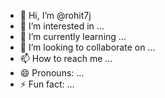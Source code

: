 - 👋 Hi, I’m @rohit7j
- 👀 I’m interested in ...
- 🌱 I’m currently learning ...
- 💞️ I’m looking to collaborate on ...
- 📫 How to reach me ...
- 😄 Pronouns: ...
- ⚡ Fun fact: ...

<!---
rohit7j/rohit7j is a ✨ special ✨ repository because its `README.md` (this file) appears on your GitHub profile.
You can click the Preview link to take a look at your changes.
--->
